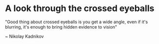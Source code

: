 # A look through the crossed eyeballs

"Good thing about crossed eyeballs is you get a wide angle, even if it's blurring, it's enough to bring hidden evidence to vision"

~ Nikolay Kadnikov

## 

















